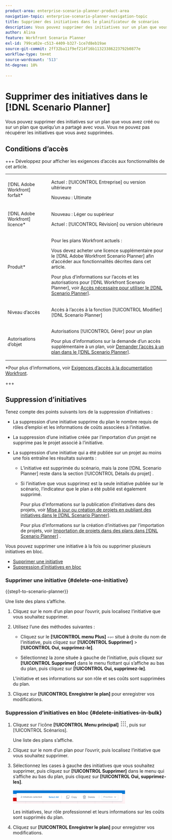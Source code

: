 ```yaml
---
product-area: enterprise-scenario-planner-product-area
navigation-topic: enterprise-scenario-planner-navigation-topic
title: Supprimer des initiatives dans le planificateur de scénarios
description: Vous pouvez supprimer des initiatives sur un plan que vous avez créé ou sur un plan que quelqu’un a partagé avec vous. Vous ne pouvez pas récupérer les initiatives que vous avez supprimées.
author: Alina
feature: Workfront Scenario Planner
exl-id: 799ca02e-c513-4409-b327-1ce7d8eb19ae
source-git-commit: 2ff32ba11f9ef214f16b11323386223792b0877e
workflow-type: tm+mt
source-wordcount: '513'
ht-degree: 10%

---
```


# Supprimer des initiatives dans le [!DNL Scenario Planner]

Vous pouvez supprimer des initiatives sur un plan que vous avez créé ou sur un plan que quelqu’un a partagé avec vous. Vous ne pouvez pas récupérer les initiatives que vous avez supprimées.

## Conditions d’accès

+++ Développez pour afficher les exigences d’accès aux fonctionnalités de cet article.

<table style="table-layout:auto"> 
 <col> 
 <col> 
 <tbody> 
  <tr> 
   <td> <p>[!DNL Adobe Workfront] forfait*</p> </td> 
   <td> <p>Actuel : [!UICONTROL Entreprise] ou version ultérieure</p>
   <p>Nouveau : Ultimate </p>
   </td> 
  </tr> 
  <tr> 
   <td> <p>[!DNL Adobe Workfront] licence*</p> </td> 
   <td> <p>Nouveau : Léger ou supérieur</p> 
   <p>Actuel : [!UICONTROL Révision] ou version ultérieure</p> </td> 
  </tr> 
  <tr> 
   <td>Produit* </td> 
   <td> 
   <p>Pour les plans Workfront actuels : </p>
   <p>Vous devez acheter une licence supplémentaire pour le [!DNL Adobe Workfront Scenario Planner] afin d’accéder aux fonctionnalités décrites dans cet article.</p> <p>Pour plus d’informations sur l’accès et les autorisations pour [!DNL Workfront Scenario Planner], voir <a href="../scenario-planner/access-needed-to-use-sp.md" class="MCXref xref">Accès nécessaire pour utiliser le [!DNL Scenario Planner]</a>. </p> </td> 
  </tr> 
  <tr data-mc-conditions=""> 
   <td>Niveau d’accès </td> 
   <td> <p>Accès à l’accès à la fonction [!UICONTROL Modifier] [!DNL Scenario Planner]</p> </td> 
  </tr> 
  <tr data-mc-conditions=""> 
   <td> <p>Autorisations d’objet </p> </td> 
   <td> <p>Autorisations [!UICONTROL Gérer] pour un plan</p> <p>Pour plus d’informations sur la demande d’un accès supplémentaire à un plan, voir <a href="../scenario-planner/request-access-to-plan.md" class="MCXref xref">Demander l’accès à un plan dans le [!DNL Scenario Planner]</a>.</p> </td> 
  </tr> 
 </tbody> 
</table>

*Pour plus d’informations, voir [Exigences d’accès à la documentation Workfront](/help/quicksilver/administration-and-setup/add-users/access-levels-and-object-permissions/access-level-requirements-in-documentation.md).

+++

## Suppression d’initiatives

Tenez compte des points suivants lors de la suppression d’initiatives :

* La suppression d’une initiative supprime du plan le nombre requis de rôles d’emploi et les informations de coûts associées à l’initiative.
* La suppression d’une initiative créée par l’importation d’un projet ne supprime pas le projet associé à l’initiative.
* La suppression d’une initiative qui a été publiée sur un projet au moins une fois entraîne les résultats suivants :

   * L’initiative est supprimée du scénario, mais la zone [!DNL Scenario Planner] reste dans la section [!UICONTROL Détails du projet] .
   * Si l’initiative que vous supprimez est la seule initiative publiée sur le scénario, l’indicateur que le plan a été publié est également supprimé.

     Pour plus d’informations sur la publication d’initiatives dans des projets, voir [Mise à jour ou création de projets en publiant des initiatives dans le  [!DNL Scenario Planner]](../scenario-planner/publish-scenarios-update-projects.md).

     Pour plus d’informations sur la création d’initiatives par l’importation de projets, voir [Importation de projets dans des plans dans  [!DNL Scenario Planner]](../scenario-planner/import-projects-to-plans.md) .

Vous pouvez supprimer une initiative à la fois ou supprimer plusieurs initiatives en bloc.

* [Supprimer une initiative](#delete-one-initiative)
* [Suppression d’initiatives en bloc](#delete-initiatives-in-bulk)

### Supprimer une initiative {#delete-one-initiative}

{{step1-to-scenario-planner}}

Une liste des plans s’affiche.

1. Cliquez sur le nom d’un plan pour l’ouvrir, puis localisez l’initiative que vous souhaitez supprimer.
1. Utilisez l’une des méthodes suivantes :

   * Cliquez sur le **[!UICONTROL menu Plus]** ![](assets/more-menu.png) situé à droite du nom de l’initiative, puis cliquez sur **[!UICONTROL Supprimer]** > **[!UICONTROL Oui, supprimez-le]**.

   * Sélectionnez la zone située à gauche de l’initiative, puis cliquez sur **[!UICONTROL Supprimer]** dans le menu flottant qui s’affiche au bas du plan, puis cliquez sur **[!UICONTROL Oui, supprimez-le]**.

   L&#39;initiative et ses informations sur son rôle et ses coûts sont supprimées du plan.

1. Cliquez sur **[!UICONTROL Enregistrer le plan]** pour enregistrer vos modifications.

### Suppression d’initiatives en bloc {#delete-initiatives-in-bulk}

1. Cliquez sur l&#39;icône **[!UICONTROL Menu principal]** ![](assets/main-menu-icon.png), puis sur [!UICONTROL Scénarios].

   Une liste des plans s’affiche.

1. Cliquez sur le nom d’un plan pour l’ouvrir, puis localisez l’initiative que vous souhaitez supprimer.
1. Sélectionnez les cases à gauche des initiatives que vous souhaitez supprimer, puis cliquez sur **[!UICONTROL Supprimer]** dans le menu qui s’affiche au bas du plan, puis cliquez sur **[!UICONTROL Oui, supprimez-les]**.

   ![](assets/bottom-manage-initiative-menu-350x45.png)

   Les initiatives, leur rôle professionnel et leurs informations sur les coûts sont supprimés du plan.

1. Cliquez sur **[!UICONTROL Enregistrer le plan]** pour enregistrer vos modifications.
